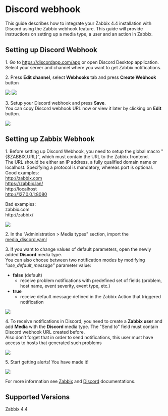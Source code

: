# Discord webhook

This guide describes how to integrate your Zabbix 4.4 installation with Discord using the Zabbix webhook feature. This guide will provide instructions on setting up a media type, a user and an action in Zabbix.

## Setting up Discord Webhook

1\. Go to https://discordapp.com/app or open Discord Desktop application. Select your server and channel where you want to get Zabbix notifications.

2\. Press **Edit channel**, select **Webhooks** tab and press **Create Webhook** button

[![](images/thumb.1.png?raw=true)](images/1.png)
[![](images/thumb.2.png?raw=true)](images/2.png)


3\. Setup your Discord webhook and press **Save**.
<br>You can copy Discord webhook URL now or view it later by clicking on **Edit** button.

[![](images/thumb.3.png?raw=true)](images/3.png)


## Setting up Zabbix Webhook
1\. Before setting up Discord Webhook, you need to setup the global macro "{$ZABBIX.URL}", which must contain the URL to the Zabbix frontend.
<br>The URL should be either an IP address, a fully qualified domain name or localhost. Specifying a protocol is mandatory, whereas port is optional.
Good examples:<br>
http://zabbix.com<br>
https://zabbix.lan/<br>
http://localhost<br>
http://127.0.0.1:8080<br>

Bad examples:<br>
zabbix.com<br>
http://zabbix/<br>

[![](images/thumb.4.png?raw=true)](images/4.png)

2\. In the "Administration > Media types" section, import the [media_discord.yaml](media_discord.yaml)

3\. If you want to change values of default parameters, open the newly added **Discord** media type.<br>
You can also choose between two notification modes by modifying _"use_default_message"_ parameter value:
- **false** (default)
    - receive problem notifications with predefined set of fields (problem, host name, event severity, event type, etc.)
- **true**
    - receive default message defined in the Zabbix Action that triggered notification

[![](images/thumb.5.png?raw=true)](images/5.png)

4\. To receive notifications in Discord, you need to create a **Zabbix user** and add **Media** with the **Discord** media type.
The "Send to" field must contain Discord webhook URL created before.
<br>Also don’t forget that in order to send notifications, this user must have access to hosts that generated such problems

[![](images/thumb.6.png?raw=true)](images/6.png)

5\. Start getting alerts! You have made it!

[![](images/thumb.7.png?raw=true)](images/7.png)

For more information see [Zabbix](https://www.zabbix.com/documentation/5.4/manual/config/notifications) and [Discord](https://discordapp.com/developers/docs/resources/webhook#execute-webhook) documentations.

## Supported Versions
Zabbix 4.4
